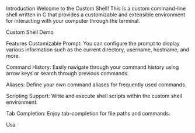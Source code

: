 Introduction
Welcome to the Custom Shell! This is a custom command-line shell written in C that provides a customizable and extensible environment for interacting with your computer through the terminal.

Custom Shell Demo

Features
Customizable Prompt: You can configure the prompt to display various information such as the current directory, username, hostname, and more.

Command History: Easily navigate through your command history using arrow keys or search through previous commands.

Aliases: Define your own command aliases for frequently used commands.

Scripting Support: Write and execute shell scripts within the custom shell environment.

Tab Completion: Enjoy tab-completion for file paths and commands.

Usa
